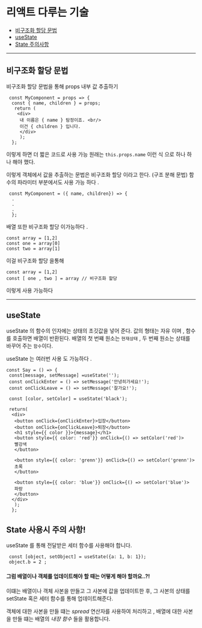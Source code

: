 # 리액트 다루는 기술 

+ [비구조화 할당 문법](https://github.com/o2o25252/2021-TIL/blob/main/react/react.md#%EB%B9%84%EA%B5%AC%EC%A1%B0%ED%99%94-%ED%95%A0%EB%8B%B9-%EB%AC%B8%EB%B2%95)
+ [useState](https://github.com/o2o25252/2021-TIL/blob/main/react/react.md#usestate)
+ [State 주의사항](https://github.com/o2o25252/2021-TIL/blob/main/react/react.md#state-%EC%82%AC%EC%9A%A9%EC%8B%9C-%EC%A3%BC%EC%9D%98-%EC%82%AC%ED%95%AD)


---

## 비구조화 할당 문법

 비구조화 할당 문법을 통해 props  내부 값 추출하기
 ```
  const MyComponent = props => {
   const { name, children } = props;
    return ( 
     <div>
      내 이름은 { name } 탐정이죠. <br/>
      이건 { children } 입니다.
      </div>
      );
   };   
 ```
 이렇게 하면 더 짧은 코드로 사용 가능 
 원래는 ```this.props.name``` 이런 식 으로 하나 하나 해야 했다. 
 
 이렇게 객체에서 값을 추출하는 문법은 비구조화 할당 이라고 한다. (구조 분해 문법)
 함수의 파라미터 부분에서도 사용 가능 하다 . 
 ```
  const MyComponent = ({ name, children}) => {
   .
   .
   .
   };
 ```
 
 배열 또한 비구조화 할당 이가능하다 .
 
 ```
 const array = [1,2]
 const one = array[0]
 const two = array[1]
 ```
 이걸 비구조화 할당 을통해 
 ```
 const array = [1,2]
 const [ one , two ] = array // 비구조화 할당
 ```
 이렇게 사용 가능하다 

---

## useState 

useState 의 함수의 인자에는 상태의 초깃값을 넣어 준다. 
값의 형태는 자유 이며 , 함수를 호출하면 배열이 반환된다. 
배열의 첫 번쨰 원소는 ```현재상태``` , 두 번째 원소는 상태를 바꾸어 주는 ```함수```이다.

useState  는 여러번 사용 도 가능하다 .

```
const Say = () => {
 const[message, setMessage] =useState('');
 const onClickEnter = () => setMessage('안녕히가세요!');
 const onClickLeave = () => setMessage('잘가요!');
 
 const [color, setColor] = useState('black');
 
 return(
  <div>
   <button onClick={onClickEnter}>입장</button>
   <button onClick={onClickLeave}>퇴장</button>
   <h1 style={{ color }}>{message}</h1>
   <button style={{ color: 'red'}} onClick={() => setColor('red')>
   빨강색
   </button>
   
   <button style={{ color: 'grenn'}} onClick={() => setColor('grenn')>
   초록
   </button>
   
   <button style={{ color: 'blue'}} onClick={() => setColor('blue')>
   파랑
   </button>
  </div>
   );
  };
```
## State 사용시 주의 사항! 

useState 를 통해 전달받은 세터 함수를 사용해야 합니다.
```
 const [object, setObject] = useState({a: 1, b: 1});
 object.b = 2 ;
```
#### 그럼 배열이나 객체를 업데이트해야 할 때는 어떻게 해야 할까요..?! 

이떄는 배열이나 객체 사본을 만들고 그 사본에 값을 업데이트한 후, 그 사본의 상태를 setState 혹은 세터 함수를 통해 업데이트해준다.

객체에 대한 사본을 만들 떄는 *spread* 연산자를 사용하여 처리하고 ,
배열에 대한 사본을 만들 떄는 배열의 *내장 함수* 들을 활용합니다. 

























